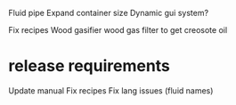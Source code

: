 Fluid pipe
Expand container size
Dynamic gui system?

Fix recipes
Wood gasifier
wood gas filter to get creosote oil

# release requirements
Update manual
Fix recipes
Fix lang issues (fluid names)
